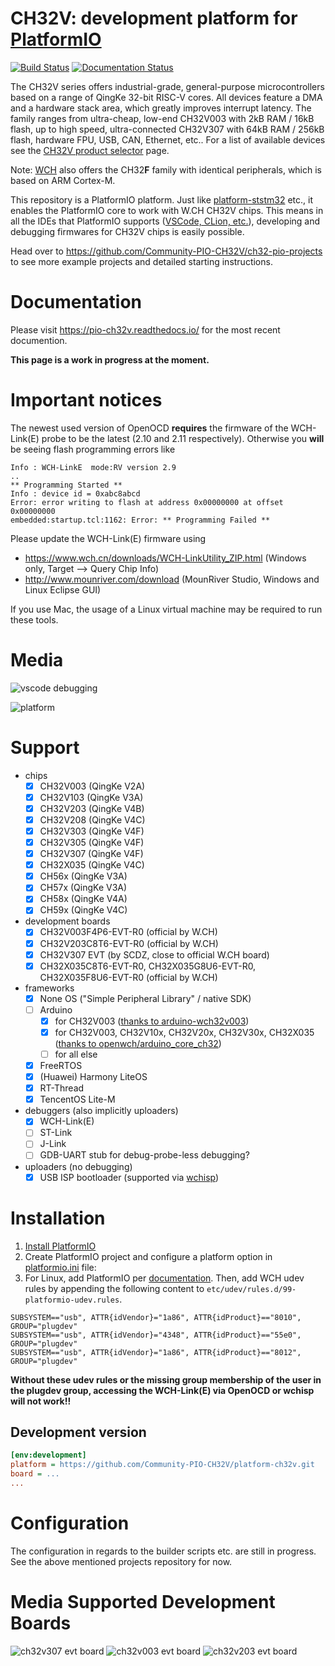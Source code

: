# CH32V: development platform for [PlatformIO](https://platformio.org)

[![Build Status](https://github.com/Community-PIO-CH32V/platform-ch32v/workflows/Examples/badge.svg)](https://github.com/Community-PIO-CH32V/platform-ch32v/actions) [![Documentation Status](https://readthedocs.org/projects/pio-ch32v/badge/?version=latest)](https://pio-ch32v.readthedocs.io/en/latest/?badge=latest)

The CH32V series offers industrial-grade, general-purpose microcontrollers based on a range of QingKe 32-bit RISC-V cores. All devices feature a DMA and a hardware stack area, which greatly improves interrupt latency. The family ranges from ultra-cheap, low-end CH32V003 with 2kB RAM / 16kB flash, up to high speed, ultra-connected CH32V307 with 64kB RAM / 256kB flash, hardware FPU, USB, CAN, Ethernet, etc.. For a list of available devices see the [CH32V product selector](http://www.wch-ic.com/products/categories/47.html?pid=5) page.

Note: [WCH](http://www.wch-ic.com) also offers the CH32**F** family with identical peripherals, which is based on ARM Cortex-M.

This repository is a PlatformIO platform. Just like [platform-ststm32](https://github.com/platformio/platform-ststm32/) etc., it enables the PlatformIO core to work with W.CH CH32V chips. This means in all the IDEs that PlatformIO supports ([VSCode, CLion, etc.](https://docs.platformio.org/en/latest/integration/ide/index.html)), developing and debugging firmwares for CH32V chips is easily possible.

Head over to https://github.com/Community-PIO-CH32V/ch32-pio-projects to see more example projects and detailed starting instructions.

# Documentation

Please visit https://pio-ch32v.readthedocs.io/ for the most recent documention.

**This page is a work in progress at the moment.**

# Important notices

The newest used version of OpenOCD **requires** the firmware of the WCH-Link(E) probe to be the latest (2.10 and 2.11 respectively). Otherwise you **will** be seeing flash programming errors like

```
Info : WCH-LinkE  mode:RV version 2.9 
..
** Programming Started **
Info : device id = 0xabc8abcd
Error: error writing to flash at address 0x00000000 at offset 0x00000000
embedded:startup.tcl:1162: Error: ** Programming Failed **
```

Please update the WCH-Link(E) firmware using
* https://www.wch.cn/downloads/WCH-LinkUtility_ZIP.html (Windows only, Target --> Query Chip Info)
* http://www.mounriver.com/download (MounRiver Studio, Windows and Linux Eclipse GUI)

If you use Mac, the usage of a Linux virtual machine may be required to run these tools.

# Media
![vscode debugging](docs/debugging_ch32v003.png)

![platform](docs/platform.png)


# Support
- chips
    - [x] CH32V003 (QingKe V2A)
    - [x] CH32V103 (QingKe V3A)
    - [x] CH32V203 (QingKe V4B)
    - [x] CH32V208 (QingKe V4C)
    - [x] CH32V303 (QingKe V4F)
    - [x] CH32V305 (QingKe V4F)
    - [x] CH32V307 (QingKe V4F)
    - [x] CH32X035 (QingKe V4C)
    - [x] CH56x (QingKe V3A)
    - [x] CH57x (QingKe V3A)
    - [x] CH58x (QingKe V4A)
    - [x] CH59x (QingKe V4C)
- development boards
    - [x] CH32V003F4P6-EVT-R0 (official by W.CH)
    - [x] CH32V203C8T6-EVT-R0 (official by W.CH)
    - [x] CH32V307 EVT (by SCDZ, close to official W.CH board)
    - [x] CH32X035C8T6-EVT-R0, CH32X035G8U6-EVT-R0, CH32X035F8U6-EVT-R0  (official by W.CH)
- frameworks
    - [x] None OS ("Simple Peripheral Library" / native SDK)
    - [ ] Arduino
      - [x] for CH32V003 ([thanks to arduino-wch32v003](https://github.com/AlexanderMandera/arduino-wch32v003))
      - [x] for CH32V003, CH32V10x, CH32V20x, CH32V30x, CH32X035 ([thanks to openwch/arduino_core_ch32](https://github.com/openwch/arduino_core_ch32/))
      - [ ] for all else
    - [x] FreeRTOS
    - [x] (Huawei) Harmony LiteOS
    - [x] RT-Thread
    - [x] TencentOS Lite-M
- debuggers (also implicitly uploaders)
    - [x] WCH-Link(E)
    - [ ] ST-Link
    - [ ] J-Link
    - [ ] GDB-UART stub for debug-probe-less debugging?
- uploaders (no debugging)
  - [x] USB ISP bootloader (supported via [wchisp](https://github.com/ch32-rs/wchisp))
# Installation

1. [Install PlatformIO](https://platformio.org)
2. Create PlatformIO project and configure a platform option in [platformio.ini](https://docs.platformio.org/page/projectconf.html) file:
3. For Linux, add PlatformIO per [documentation](https://docs.platformio.org/en/latest/core/installation/udev-rules.html#platformio-udev-rules). Then, add WCH udev rules by appending the following content to `etc/udev/rules.d/99-platformio-udev.rules`.

```
SUBSYSTEM=="usb", ATTR{idVendor}="1a86", ATTR{idProduct}=="8010", GROUP="plugdev"
SUBSYSTEM=="usb", ATTR{idVendor}="4348", ATTR{idProduct}=="55e0", GROUP="plugdev"
SUBSYSTEM=="usb", ATTR{idVendor}="1a86", ATTR{idProduct}=="8012", GROUP="plugdev"
```

**Without these udev rules or the missing group membership of the user in the plugdev group, accessing the WCH-Link(E) via OpenOCD or wchisp will not work!!**

## Development version

```ini
[env:development]
platform = https://github.com/Community-PIO-CH32V/platform-ch32v.git
board = ...
...
```

# Configuration

The configuration in regards to the builder scripts etc. are still in progress. See the above mentioned projects repository for now.

# Media Supported Development Boards

![ch32v307 evt board](docs/ch307_evt.jpg)
![ch32v003 evt board](docs/ch32v003_evt.jpg)
![ch32v203 evt board](docs/ch32v203_evt.jpg)
